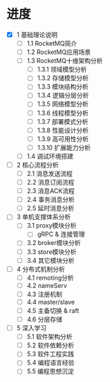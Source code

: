 


# 进度
- [x] 1 基础理论说明
    - [ ] 1.1 RocketMQ简介
    - [ ] 1.2 RocketMQ应用场景
    - [ ] 1.3 RocketMQ十维架构分析
        - [ ] 1.3.1 领域模型分析
        - [ ] 1.3.2 存储模型分析
        - [ ] 1.3.3 模块结构分析
        - [ ] 1.3.4 逻辑分层分析
        - [ ] 1.3.5 网络模型分析
        - [ ] 1.3.6 线程模型分析
        - [ ] 1.3.7 部署模式分析
        - [ ] 1.3.8 性能设计分析
        - [ ] 1.3.9 高可用性分析
        - [ ] 1.3.10 扩展能力分析
    - [ ] 1.4 调试环境搭建
- [ ] 2 核心流程分析
    - [ ] 2.1 消息发送流程
    - [ ] 2.2 消息订阅流程
    - [ ] 2.3 消息ACK流程
    - [ ] 2.4 事务消息分析
    - [ ] 2.5 延时消息分析
- [ ] 3 单机支撑体系分析
    - [ ] 3.1 proxy模块分析
        - [ ] gRPC & 连接管理
    - [ ] 3.2 broker模块分析
    - [ ] 3.3 store模块分析
    - [ ] 3.4 其它模块分析
- [ ] 4 分布式机制分析
    - [ ] 4.1 remoting分析
    - [ ] 4.2 nameServ
    - [ ] 4.3 注册机制
    - [ ] 4.4 master/slave
    - [ ] 4.5 主备切换 & raft
    - [ ] 4.6 分层存储
- [ ] 5 深入学习
    - [ ] 5.1 软件架构分析
    - [ ] 5.2 软件依赖分析
    - [ ] 5.3 软件工程实践
    - [ ] 5.4 编程语言经验
    - [ ] 5.5 编程思想沉淀
